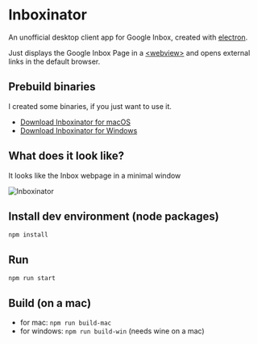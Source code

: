 # Inboxinator

An unofficial desktop client app for Google Inbox, created with [electron](https://github.com/electron/electron).

Just displays the Google Inbox Page in a [&lt;webview&gt;](https://electronjs.org/docs/api/webview-tag) and
opens external links in the default browser.

## Prebuild binaries

I created some binaries, if you just want to use it.

- [Download Inboxinator for macOS](https://shaack.com/projekte/Inboxinator/downloads/Inboxinator-1.2.0-mac.zip)
- [Download Inboxinator for Windows](https://shaack.com/projekte/Inboxinator/downloads/Inboxinator-1.2.0-win.zip)

## What does it look like?

It looks like the Inbox webpage in a minimal window

![Inboxinator](https://shaack.com/projekte/Inboxinator/downloads/Inboxinator_Screenshot_Inbox.png "Inboxinator")

## Install dev environment (node packages)

`npm install`

## Run

`npm run start`

## Build (on a mac)

- for mac: `npm run build-mac`
- for windows: `npm run build-win` (needs wine on a mac)
